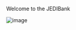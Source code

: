 Welcome to the JEDIBank

![image](https://github.com/user-attachments/assets/c8dbe598-5ad4-4928-8719-4fbeff0ae97e)





